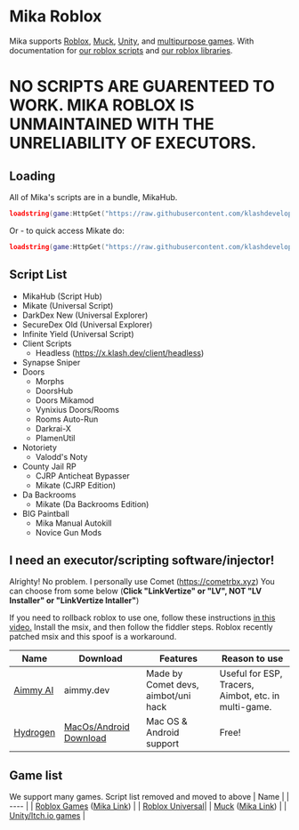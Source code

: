 # Mika Roblox
Mika supports [Roblox](https://github.com/klashdevelopment/Mika-Roblox), [Muck](https://github.com/klashdevelopment/Mika), [Unity](https://github.com/klashdevelopment/Mika-Others), and [multipurpose games](#).
With documentation for [our roblox scripts](https://pages.klash.dev/Mika-Roblox) and [our roblox libraries](https://pages.klash.dev/Mika-Roblox/libs).

# NO SCRIPTS ARE GUARENTEED TO WORK. MIKA ROBLOX IS UNMAINTAINED WITH THE UNRELIABILITY OF EXECUTORS.

## Loading
All of Mika's scripts are in a bundle, MikaHub.
```lua
loadstring(game:HttpGet("https://raw.githubusercontent.com/klashdevelopment/Mika-Roblox/main/loaders/MikaHub.lua"))()
```
Or - to quick access Mikate do:
```lua
loadstring(game:HttpGet("https://raw.githubusercontent.com/klashdevelopment/Mika-Roblox/main/utilities/simplewalkspeed.lua"))()
```

## Script List
- MikaHub (Script Hub)
- Mikate (Universal Script)
- DarkDex New (Universal Explorer)
- SecureDex Old (Universal Explorer)
- Infinite Yield (Universal Script)
- Client Scripts
    - Headless (https://x.klash.dev/client/headless)
- Synapse Sniper
- Doors
    - Morphs
    - DoorsHub
    - Doors Mikamod
    - Vynixius Doors/Rooms
    - Rooms Auto-Run
    - Darkrai-X
    - PlamenUtil
- Notoriety
    -  Valodd's Noty
- County Jail RP
    - CJRP Anticheat Bypasser
    - Mikate (CJRP Edition)
- Da Backrooms
    - Mikate (Da Backrooms Edition)
- BIG Paintball
    - Mika Manual Autokill
    - Novice Gun Mods


## I need an executor/scripting software/injector!
Alrighty! No problem. I personally use Comet (https://cometrbx.xyz)
You can choose from some below (**Click "LinkVertize" or "LV", NOT "LV Installer" or "LinkVertize Intaller"**)

If you need to rollback roblox to use one, follow these instructions [in this video.](https://www.youtube.com/watch?v=1kLGEQHzjZs) Install the msix, and then follow the fiddler steps. Roblox recently patched msix and this spoof is a workaround.

| Name | Download | Features | Reason to use |
| --- | --- | --- | --- |
| [Aimmy AI](https://aimmy.dev) | aimmy.dev | Made by Comet devs, aimbot/uni hack | Useful for ESP, Tracers, Aimbot, etc. in multi-game. |
| [Hydrogen](https://hydrogen.sh/) | [MacOs/Android Download](https://hydrogen.sh/download) | Mac OS & Android support | Free! |



## Game list 
We support many games.
Script list removed and moved to above
| Name |
| ---- |
| [Roblox Games](https://web.roblox.com/games/) ([Mika Link](https://github.com/klashdevelopment/Mika-Roblox)) |
| [Roblox Universal](https://web.roblox.com/)|
| [Muck](https://store.steampowered.com/app/1625450/Muck/) ([Mika Link](https://github.com/klashdevelopment/Mika)) |
| [Unity/Itch.io games](https://github.com/klashdevelopment/Mika-Others) |
